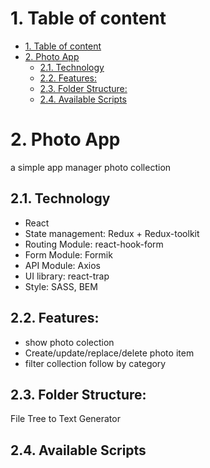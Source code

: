 # 1. Table of content
- [1. Table of content](#1-table-of-content)
- [2. Photo App](#2-photo-app)
  - [2.1. Technology](#21-technology)
  - [2.2. Features:](#22-features)
  - [2.3. Folder Structure:](#23-folder-structure)
  - [2.4. Available Scripts](#24-available-scripts)
# 2. Photo App
a simple app manager photo collection

## 2.1. Technology
- React
- State management: Redux + Redux-toolkit
- Routing Module: react-hook-form
- Form Module: Formik
- API Module: Axios
- UI library: react-trap
- Style: SASS, BEM
## 2.2. Features:
- show photo colection
- Create/update/replace/delete photo item
- filter collection follow by category

## 2.3. Folder Structure:
File Tree to Text Generator

## 2.4. Available Scripts


